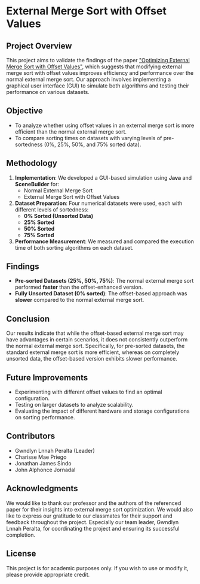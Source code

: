 # External Merge Sort with Offset Values

## Project Overview
This project aims to validate the findings of the paper ["Optimizing External Merge Sort with Offset Values"](https://openproceedings.org/2025/conf/edbt/paper-79.pdf), which suggests that modifying external merge sort with offset values improves efficiency and performance over the normal external merge sort. Our approach involves implementing a graphical user interface (GUI) to simulate both algorithms and testing their performance on various datasets.

## Objective
- To analyze whether using offset values in an external merge sort is more efficient than the normal external merge sort.
- To compare sorting times on datasets with varying levels of pre-sortedness (0%, 25%, 50%, and 75% sorted data).

## Methodology
1. **Implementation**: We developed a GUI-based simulation using **Java** and **SceneBuilder** for:
    - Normal External Merge Sort
    - External Merge Sort with Offset Values
2. **Dataset Preparation**: Four numerical datasets were used, each with different levels of sortedness:
    - **0% Sorted (Unsorted Data)**
    - **25% Sorted**
    - **50% Sorted**
    - **75% Sorted**
3. **Performance Measurement**: We measured and compared the execution time of both sorting algorithms on each dataset.

## Findings
- **Pre-sorted Datasets (25%, 50%, 75%)**: The normal external merge sort performed **faster** than the offset-enhanced version.
- **Fully Unsorted Dataset (0% sorted)**: The offset-based approach was **slower** compared to the normal external merge sort.

## Conclusion
Our results indicate that while the offset-based external merge sort may have advantages in certain scenarios, it does not consistently outperform the normal external merge sort. Specifically, for pre-sorted datasets, the standard external merge sort is more efficient, whereas on completely unsorted data, the offset-based version exhibits slower performance.

## Future Improvements
- Experimenting with different offset values to find an optimal configuration.
- Testing on larger datasets to analyze scalability.
- Evaluating the impact of different hardware and storage configurations on sorting performance.

## Contributors
- Gwndlyn Lnnah Peralta (Leader)
- Charisse Mae Priego
- Jonathan James Sindo
- John Alphonce Jornadal

## Acknowledgments
We would like to thank our professor and the authors of the referenced paper for their insights into external merge sort optimization. We would also like to express our gratitude to our classmates for their support and feedback throughout the project. Especially our team leader, Gwndlyn Lnnah Peralta, for coordinating the project and ensuring its successful completion.

## License
This project is for academic purposes only. If you wish to use or modify it, please provide appropriate credit.

